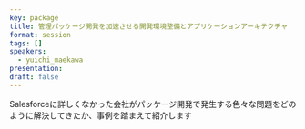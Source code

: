 ```yaml
---
key: package
title: 管理パッケージ開発を加速させる開発環境整備とアプリケーションアーキテクチャ
format: session
tags: []
speakers:
  - yuichi_maekawa
presentation: 
draft: false
---
```

Salesforceに詳しくなかった会社がパッケージ開発で発生する色々な問題をどのように解決してきたか、事例を踏まえて紹介します